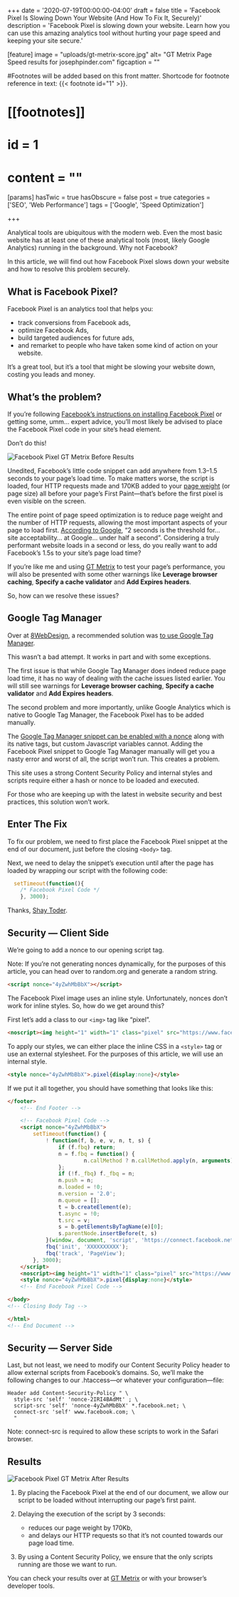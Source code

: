 +++
date = '2020-07-19T00:00:00-04:00'
draft = false
title = 'Facebook Pixel Is Slowing Down Your Website (And How To Fix It, Securely)'
description = 'Facebook Pixel is slowing down your website. Learn how you can use this amazing analytics tool without hurting your page speed and keeping your site secure.'

[feature]
  image = "uploads/gt-metrix-score.jpg"
  alt= "GT Metrix Page Speed results for josephpinder.com"
  figcaption = ""

#Footnotes will be added based on this front matter. Shortcode for footnote reference in text: {{< footnote id="1" >}}.

# [[footnotes]]
#   id = 1
#   content = ""

[params]
  hasTwic = true
  hasObscure = false
  post = true
  categories = ['SEO', 'Web Performance']
  tags = ['Google', 'Speed Optimization']


+++


Analytical tools are ubiquitous with the modern web. Even the most basic website has at least one of these analytical tools (most, likely Google Analytics) running in the background. Why not Facebook?

In this article, we will find out how Facebook Pixel slows down your website and how to resolve this problem securely.

## What is Facebook Pixel?

Facebook Pixel is an analytics tool that helps you:

- track conversions from Facebook ads,
- optimize Facebook Ads,
- build targeted audiences for future ads,
- and remarket to people who have taken some kind of action on your website.

It’s a great tool, but it’s a tool that might be slowing your website down, costing you leads and money.

## What’s the problem?

If you’re following [Facebook’s instructions on installing Facebook Pixel](https://web.archive.org/web/20240103080305/https://www.facebook.com/business/help/952192354843755?id=1205376682832142) or getting some, umm… expert advice, you’ll most likely be advised to place the Facebook Pixel code in your site’s head element.

Don’t do this!

![Facebook Pixel GT Metrix Before Results](/uploads/joseph-pinder-gt-metrix-facebook-pixel-before-results.jpeg "Fig.1.1 Facebook Pixel GT Metrix Before Results")

Unedited, Facebook’s little code snippet can add anywhere from 1.3–1.5 seconds to your page’s load time. To make matters worse, the script is loaded, four HTTP requests made and 170KB added to your [page weight](https://web.archive.org/web/20240103080305/https://whatdoesmysitecost.com/) (or page size) all before your page’s First Paint—that’s before the first pixel is even visible on the screen.

The entire point of page speed optimization is to reduce page weight and the number of HTTP requests, allowing the most important aspects of your page to load first. [According to Google](https://web.archive.org/web/20240103080305/https://webmasters.googleblog.com/2010/05/you-and-site-performance-sitting-in.html), “2 seconds is the threshold for… site acceptability… at Google… under half a second”. Considering a truly performant website loads in a second or less, do you really want to add Facebook’s 1.5s to your site’s page load time?

If you’re like me and using [GT Metrix](https://web.archive.org/web/20240103080305/https://gtmetrix.com/) to test your page’s performance, you will also be presented with some other warnings like **Leverage browser caching**, **Specify a cache validator** and **Add Expires headers**.

So, how can we resolve these issues?

## Google Tag Manager

Over at [8WebDesign](https://web.archive.org/web/20240103080305/https://www.8webdesign.com.au/), a recommended solution was [to use Google Tag Manager](https://web.archive.org/web/20240103080305/https://www.8webdesign.com.au/website-speed/facebook-pixel-making-website-slower/).

This wasn’t a bad attempt. It works in part and with some exceptions.

The first issue is that while Google Tag Manager does indeed reduce page load time, it has no way of dealing with the cache issues listed earlier. You will still see warnings for  **Leverage browser caching**, **Specify a cache validator** and **Add Expires headers**.

The second problem and more importantly, unlike Google Analytics which is native to Google Tag Manager, the Facebook Pixel has to be added manually.

The [Google Tag Manager snippet can be enabled with a nonce](https://web.archive.org/web/20240103080305/https://developers.google.com/tag-manager/web/csp) along with its native tags, but custom Javascript variables cannot. Adding the Facebook Pixel snippet to Google Tag Manager manually will get you a nasty error and worst of all, the script won’t run. This creates a problem.

This site uses a strong Content Security Policy and internal styles and scripts require either a hash or nonce to be loaded and executed.

For those who are keeping up with the latest in website security and best practices, this solution won’t work.

## Enter The Fix

To fix our problem, we need to first place the Facebook Pixel snippet at the end of our document, just before the closing `<body>` tag.

Next, we need to delay the snippet’s execution until after the page has loaded by wrapping our script with the following code:

```js
  setTimeout(function(){
    /* Facebook Pixel Code */
    }, 3000);
```

Thanks, [Shay Toder](https://web.archive.org/web/20240103080305/https://www.shaytoder.com/improving-page-speed-when-using-facebook-pixel/).

## Security — Client Side

We’re going to add a nonce to our opening script tag.

Note: If you’re not generating nonces dynamically, for the purposes of this article, you can head over to random.org and generate a random string.

```html
<script nonce="4yZwhMbBbX"></script>
```
    
The Facebook Pixel image uses an inline style. Unfortunately, nonces don’t work for inline styles. So, how do we get around this?

First let’s add a class to our `<img>` tag like “pixel”.

```html
<noscript><img height="1" width="1" class="pixel" src="https://www.facebook.com/tr?id=YOUR_FACEBOOK_APP_ID&ev=PageView&noscript=1"/></noscript>
```

To apply our styles, we can either place the inline CSS in a `<style>` tag or use an external stylesheet. For the purposes of this article, we will use an internal style.

```html
<style nonce="4yZwhMbBbX">.pixel{display:none}</style>
```

If we put it all together, you should have something that looks like this:

```html
</footer>
	<!-- End Footer -->

	<!-- Facebook Pixel Code -->
	<script nonce="4yZwhMbBbX">
		setTimeout(function() {
			! function(f, b, e, v, n, t, s) {
				if (f.fbq) return;
				n = f.fbq = function() {
						n.callMethod ? n.callMethod.apply(n, arguments) : n.queue.push(arguments)
				};
				if (!f._fbq) f._fbq = n;
				n.push = n;
				n.loaded = !0;
				n.version = '2.0';
				n.queue = [];
				t = b.createElement(e);
				t.async = !0;
				t.src = v;
				s = b.getElementsByTagName(e)[0];
				s.parentNode.insertBefore(t, s)
			}(window, document, 'script', 'https://connect.facebook.net/en_US/fbevents.js');
			fbq('init', 'XXXXXXXXXX');
			fbq('track', 'PageView');
		}, 3000);
	</script>
	<noscript><img height="1" width="1" class="pixel" src="https://www.facebook.com/tr?id=XXXXXXXXXX&ev=PageView&noscript=1"/></noscript>
	<style nonce="4yZwhMbBbX">.pixel{display:none}</style>
	<!-- End Facebook Pixel Code -->

</body>
<!-- Closing Body Tag -->

</html>
<!-- End Document -->
```

## Security — Server Side

Last, but not least, we need to modify our Content Security Policy header to allow external scripts from Facebook’s domains. So, we’ll make the following changes to our .htaccess—or whatever your configuration—file:

```
Header add Content-Security-Policy " \
  style-src 'self' 'nonce-2IRI4BAdMt' ; \
  script-src 'self' 'nonce-4yZwhMbBbX' *.facebook.net; \
  connect-src 'self' www.facebook.com; \
  "
```

Note: connect-src is required to allow these scripts to work in the Safari browser.

## Results

![Facebook Pixel GT Metrix After Results](/uploads/joseph-pinder-gt-metrix-facebook-pixel-after-results.jpg "Fig.1.2 — Facebook Pixel GT Metrix After Results")

1. By placing the Facebook Pixel at the end of our document, we allow our script to be loaded without interrupting our page’s first paint.

2. Delaying the execution of the script by 3 seconds:
    
    - reduces our page weight by 170Kb,  
    - and delays our HTTP requests so that it’s not counted towards our page load time.

3. By using a Content Security Policy, we ensure that the only scripts running are those we want to run.


You can check your results over at [GT Metrix](https://web.archive.org/web/20240103080305/https://gtmetrix.com/) or with your browser’s developer tools.